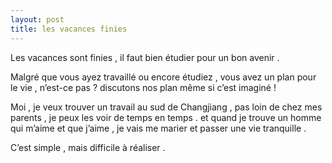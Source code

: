 ```yaml
---
layout: post
title: les vacances finies
---
```


Les vacances sont finies , il faut bien étudier pour un bon avenir .

Malgré que vous ayez travaillé ou encore étudiez , vous avez un plan pour le vie , n’est-ce pas ? discutons nos plan même si c’est imaginé !

Moi , je veux trouver un travail au sud de Changjiang , pas loin de chez mes parents , je peux les voir de temps en temps . et quand je trouve un homme qui m’aime et que j’aime , je vais me marier et passer une vie tranquille .

C’est simple , mais difficile à réaliser .
